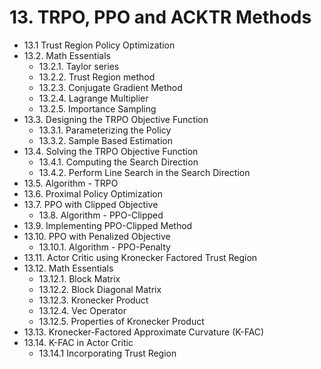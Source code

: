 # 13. TRPO, PPO and ACKTR Methods
* 13.1 Trust Region Policy Optimization
* 13.2. Math Essentials
   * 13.2.1. Taylor series
   * 13.2.2. Trust Region method
   * 13.2.3. Conjugate Gradient Method
   * 13.2.4. Lagrange Multiplier
   * 13.2.5. Importance Sampling
* 13.3. Designing the TRPO Objective Function
   * 13.3.1. Parameterizing the Policy
   * 13.3.2. Sample Based Estimation
* 13.4. Solving the TRPO Objective Function
   * 13.4.1. Computing the Search Direction
   * 13.4.2. Perform Line Search in the Search Direction
* 13.5. Algorithm - TRPO
* 13.6. Proximal Policy Optimization
* 13.7. PPO with Clipped Objective
   * 13.8. Algorithm - PPO-Clipped
* 13.9. Implementing PPO-Clipped Method
* 13.10. PPO with Penalized Objective
   * 13.10.1. Algorithm - PPO-Penalty
* 13.11. Actor Critic using Kronecker Factored Trust Region
* 13.12. Math Essentials
   * 13.12.1. Block Matrix
   * 13.12.2. Block Diagonal Matrix
   * 13.12.3. Kronecker Product
   * 13.12.4. Vec Operator
   * 13.12.5. Properties of Kronecker Product
* 13.13. Kronecker-Factored Approximate Curvature (K-FAC)
* 13.14. K-FAC in Actor Critic
   * 13.14.1 Incorporating Trust Region